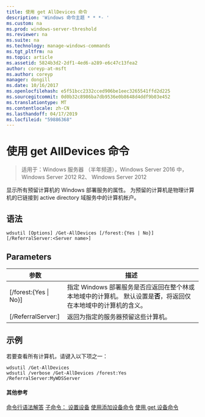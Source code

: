 ```yaml
---
title: 使用 get AllDevices 命令
description: 'Windows 命令主题 * * *- '
ms.custom: na
ms.prod: windows-server-threshold
ms.reviewer: na
ms.suite: na
ms.technology: manage-windows-commands
ms.tgt_pltfrm: na
ms.topic: article
ms.assetid: 5824b3d2-2df1-4ed6-a289-e6c47c13fea2
author: coreyp-at-msft
ms.author: coreyp
manager: dongill
ms.date: 10/16/2017
ms.openlocfilehash: e5f51bcc2332cced906be1eec3265541ffd2d225
ms.sourcegitcommit: 0d0b32c8986ba7db9536e0b8648d4ddf9b03e452
ms.translationtype: MT
ms.contentlocale: zh-CN
ms.lasthandoff: 04/17/2019
ms.locfileid: "59886368"
---
```

# <a name="using-the-get-alldevices-command"></a>使用 get AllDevices 命令

>适用于：Windows 服务器 （半年频道），Windows Server 2016 中，Windows Server 2012 R2、 Windows Server 2012

显示所有预留计算机的 Windows 部署服务的属性。 为预留的计算机是物理计算机的已链接到 active directory 域服务中的计算机帐户。
## <a name="syntax"></a>语法
```
wdsutil [Options] /Get-AllDevices [/forest:{Yes | No}] [/ReferralServer:<Server name>]
```
## <a name="parameters"></a>Parameters
|参数|描述|
|-------|--------|
|[/forest:{Yes &#124; No}]|指定 Windows 部署服务是否应返回在整个林或本地域中的计算机。 默认设置是**否**，将返回仅在本地域中的计算机的含义。|
|[/ReferralServer:<Server name>]|返回为指定的服务器预留这些计算机。|
## <a name="BKMK_examples"></a>示例
若要查看所有计算机，请键入以下项之一：
```
wdsutil /Get-AllDevices
wdsutil /verbose /Get-AllDevices /forest:Yes /ReferralServer:MyWDSServer
```
#### <a name="additional-references"></a>其他参考
[命令行语法解答](command-line-syntax-key.md)
[子命令： 设置设备](subcommand-set-device.md)
[使用添加设备命令](using-the-add-device-command.md)
[使用 get 设备命令](using-the-get-device-command.md)
